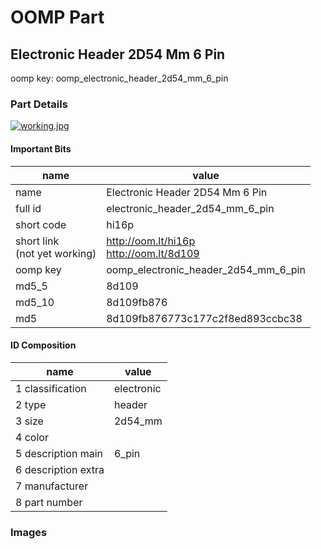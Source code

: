 # OOMP Part  
## Electronic Header 2D54 Mm 6 Pin  
  
oomp key: oomp_electronic_header_2d54_mm_6_pin  
  
### Part Details  
  
[![working.jpg](working_600.jpg)](working.jpg)  
  
#### Important Bits  
| name | value | 
| --- | --- | 
| name | Electronic Header 2D54 Mm 6 Pin | 
| full id | electronic_header_2d54_mm_6_pin | 
| short code | hi16p | 
| short link<br>(not yet working) | http://oom.lt/hi16p<br>http://oom.lt/8d109 | 
| oomp key | oomp_electronic_header_2d54_mm_6_pin | 
| md5_5 | 8d109 | 
| md5_10 | 8d109fb876 | 
| md5 | 8d109fb876773c177c2f8ed893ccbc38 | 
#### ID Composition  
| name | value | 
| --- | --- | 
| 1 classification | electronic | 
| 2 type | header | 
| 3 size | 2d54_mm | 
| 4 color |  | 
| 5 description main | 6_pin | 
| 6 description extra |  | 
| 7 manufacturer |  | 
| 8 part number |  | 
### Images  
